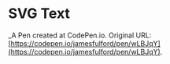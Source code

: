# SVG Text
 _A Pen created at CodePen.io. Original URL: [https://codepen.io/jamesfulford/pen/wLBJqY](https://codepen.io/jamesfulford/pen/wLBJqY).

 